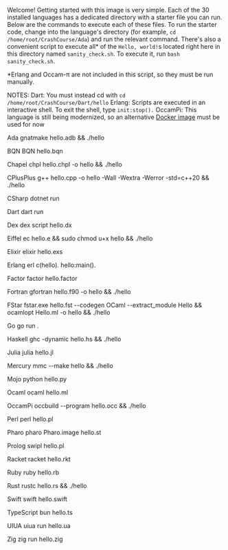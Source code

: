 Welcome! Getting started with this image is very simple. Each of the 30 installed languages has a dedicated directory with a starter file you can run. Below are the commands to execute each of these files. To run the starter code, change into the language's directory (for example, `cd /home/root/CrashCourse/Ada`) and run the relevant command. There's also a convenient script to execute all* of the `Hello, world!`s located right here in this directory named `sanity_check.sh`. To execute it, run `bash sanity_check.sh`.

*Erlang and Occam-π are not included in this script, so they must be run manually.

NOTES:
     Dart: You must instead cd with `cd /home/root/CrashCourse/Dart/hello`
     Erlang: Scripts are executed in an interactive shell. To exit the shell, type `init:stop().`
     OccamPi: This language is still being modernized, so an alternative [Docker image](https://hub.docker.com/repository/docker/triumviratelabs/occambackup/general) must be used for now

Ada
gnatmake hello.adb && ./hello

BQN
BQN hello.bqn

Chapel
chpl hello.chpl -o hello && ./hello

CPlusPlus
g++ hello.cpp -o hello -Wall -Wextra -Werror -std=c++20 && ./hello

CSharp
dotnet run

Dart
dart run

Dex
dex script hello.dx

Eiffel
ec hello.e && sudo chmod u+x hello && ./hello

Elixir
elixir hello.exs

Erlang
erl
c(hello).
hello:main().

Factor
factor hello.factor

Fortran
gfortran hello.f90 -o hello && ./hello

FStar
fstar.exe hello.fst --codegen OCaml --extract_module Hello && ocamlopt Hello.ml -o hello && ./hello

Go
go run .

Haskell
ghc -dynamic hello.hs && ./hello

Julia
julia hello.jl

Mercury
mmc --make hello && ./hello

Mojo
python hello.py

Ocaml
ocaml hello.ml

OccamPi
occbuild --program hello.occ && ./hello

Perl
perl hello.pl

Pharo
pharo Pharo.image hello.st

Prolog
swipl hello.pl

Racket
racket hello.rkt

Ruby
ruby hello.rb

Rust
rustc hello.rs && ./hello

Swift
swift hello.swift

TypeScript
bun hello.ts

UIUA
uiua run hello.ua

Zig
zig run hello.zig